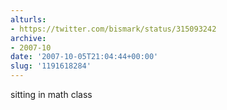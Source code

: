 ```yaml
---
alturls:
- https://twitter.com/bismark/status/315093242
archive:
- 2007-10
date: '2007-10-05T21:04:44+00:00'
slug: '1191618284'
---
```


sitting in math class

